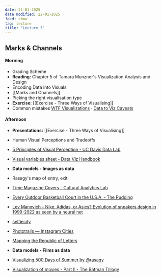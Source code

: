 ```yaml
---
date: 21-01-2025
date modified: 22-01-2025
feed: show
tag: lecture
title: "Lecture 3"
---
```


## Marks & Channels

#### Morning
- Grading Scheme
- **Reading:** Chapter 5 of Tamara Munzner's Visualization Analysis and Design
- Encoding Data into Visuals
- [[Marks and Channels]]
- Picking the right visualisation type
- **Exercise:** [[Exercise - Three Ways of Visualising]]
- Common mistakes [WTF Visualizations](https://viz.wtf/) · [Data to Viz Caveats](https://www.data-to-viz.com/caveats.html)

#### Afternoon

- **Presentations:** [[Exercise - Three Ways of Visualising]]

- Human Visual Perceptions and Tradeoffs
- [5 Principles of Visual Perception - UC Davis Data Lab](https://ucdavisdatalab.github.io/workshop_data_viz_principles/principles-of-visual-perception.html)
- [Visual variables sheet - Data Viz Handbook](https://www.dropbox.com/s/ggmmqdvnjlapke5/DVHB_VisualVariables_A3.pdf?dl=0)

- **Data models - Images as data**
- Rasagy's map of entry, exit
- [Time Magazine Covers - Cultural Analytics Lab](https://lab.culturalanalytics.info/2016/04/timeline-4535-time-magazine-covers-1923.html)
- [Every Outdoor Basketball Court in the U.S.A. - The Pudding](https://pudding.cool/2024/09/courts/)
- [Lev Manovich - Nike, Adidas, or Asics? Evolution of sneakers design in 1999-2022 as seen by a neural net](https://manovich.net/index.php/projects/using-web-data-to-reveal-22-year-history-of-sneaker-designs)
- [selfiecity](https://selfiecity.net/#intro)
- [Phototrails — Instagram Cities](https://phototrails.net/instagram-cities/)
- [Mapping the Republic of Letters](http://republicofletters.stanford.edu/)

- **Data models - Films as data**
- [Visualizing 500 Days of Summer by @rasagy](https://rasagy.in/500days/)
- [Visualization of movies - Part II - The Batman Trilogy](https://www.smartjava.org/examples/movie-viz/batman.html)
